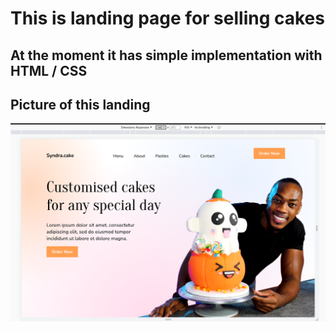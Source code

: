 # This is landing page for selling cakes 

## At the moment it has simple implementation with HTML / CSS 

## Picture of this landing 

![Landing](./assets/readme/result.png)